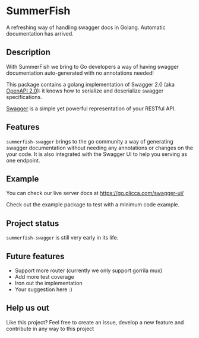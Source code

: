 # SummerFish
A refreshing way of handling swagger docs in Golang. Automatic documentation has arrived.

##  Description
With SummerFish we bring to Go developers a way of having swagger documentation auto-generated with no annotations needed!

This package contains a golang implementation of Swagger 2.0 (aka [OpenAPI 2.0](https://github.com/OAI/OpenAPI-Specification/blob/master/versions/2.0.md)):
it knows how to serialize and deserialize swagger specifications.

[Swagger](https://swagger.io/) is a simple yet powerful representation of your RESTful API.<br>

##  Features
`summerfish-swagger` brings to the go community a way of generating swagger documentation without needing any annotations or changes on the your code. It is also integrated with the Swagger UI to help you serving as one endpoint.

##  Example
You can check our live server docs at https://go.plicca.com/swagger-ui/

Check out the example package to test with a minimum code example.

##  Project status
`summerfish-swagger` is still very early in its life.

##  Future features
- Support more router (currently we only support gorrila mux)
- Add more test coverage
- Iron out the implementation
- Your suggestion here :)

##  Help us out
Like this project? Feel free to create an issue, develop a new feature and contribute in any way to this project
